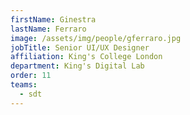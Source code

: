 ```yaml
---
firstName: Ginestra
lastName: Ferraro
image: /assets/img/people/gferraro.jpg
jobTitle: Senior UI/UX Designer
affiliation: King's College London
department: King's Digital Lab
order: 11
teams:
  - sdt
---
```

